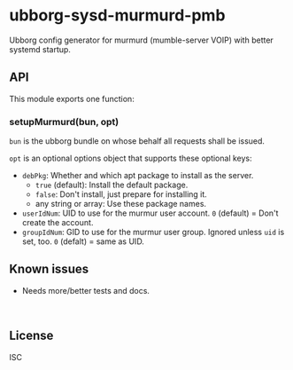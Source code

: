 ﻿
<!--#echo json="package.json" key="name" underline="=" -->
ubborg-sysd-murmurd-pmb
=======================
<!--/#echo -->

<!--#echo json="package.json" key="description" -->
Ubborg config generator for murmurd (mumble-server VOIP) with better systemd
startup.
<!--/#echo -->



API
---

This module exports one function:

### setupMurmurd(bun, opt)

`bun` is the ubborg bundle on whose behalf all requests shall be issued.

`opt` is an optional options object that supports these optional keys:

* `debPkg`: Whether and which apt package to install as the server.
  * `true` (default): Install the default package.
  * `false`: Don't install, just prepare for installing it.
  * any string or array: Use these package names.
* `userIdNum`: UID to use for the murmur user account.
  `0` (default) = Don't create the account.
* `groupIdNum`: GID to use for the murmur user group.
  Ignored unless `uid` is set, too. `0` (defalt) = same as UID.




<!--#toc stop="scan" -->



Known issues
------------

* Needs more/better tests and docs.




&nbsp;


License
-------
<!--#echo json="package.json" key=".license" -->
ISC
<!--/#echo -->
